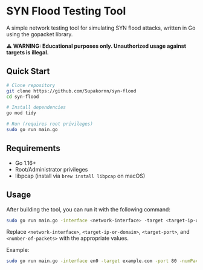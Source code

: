 # SYN Flood Testing Tool

A simple network testing tool for simulating SYN flood attacks, written in Go using the gopacket library.

⚠️ **WARNING: Educational purposes only. Unauthorized usage against targets is illegal.**

## Quick Start

```bash
# Clone repository
git clone https://github.com/Supakornn/syn-flood
cd syn-flood

# Install dependencies
go mod tidy

# Run (requires root privileges)
sudo go run main.go
```

## Requirements

- Go 1.16+
- Root/Administrator privileges
- libpcap (install via `brew install libpcap` on macOS)

## Usage

After building the tool, you can run it with the following command:

```bash
sudo go run main.go -interface <network-interface> -target <target-ip-or-domain> -port <target-port> -numPackets <number-of-packets>
```

Replace `<network-interface>`, `<target-ip-or-domain>`, `<target-port>`, and `<number-of-packets>` with the appropriate values.

Example:

```bash
sudo go run main.go -interface en0 -target example.com -port 80 -numPackets 1000
```

